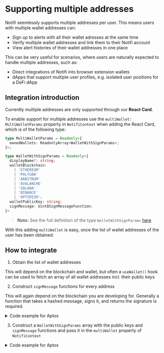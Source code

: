 
# Supporting multiple addresses 

Notifi seemlessly supports multiple addresses per user. This means users with multiple wallet addresses can: 

- Sign up to alerts with all their wallet adresses at the same time 
- Verify multiple wallet addresses and link them to their Notifi account
- View alert histories of their wallet addresses in one place 

This can be very useful for scenarios, where users are naturally expected to handle multiple addresses, such as: 

- Direct integrations of Notifi into browser extension wallets
- dApps that support multiple user profiles, e.g. isolated user positions for a DeFi dApp

## Integration introduction

Currently multiple addresses are only supported through our **React Card**.  

To enable support for multiple addresses use the `multiWallet: MultiWalletParams` property in `NotifiContext` when adding the React Card, which is of the following type: 

```typescript
type MultiWalletParams = Readonly<{
  ownedWallets: ReadonlyArray<WalletWithSignParams>;
}>;

type WalletWithSignParams = Readonly<{
  displayName?: string;
  walletBlockchain:
    | 'ETHEREUM'
    | 'POLYGON'
    | 'ARBITRUM'
    | 'AVALANCHE'
    | 'SOLANA'
    | 'BINANCE'
    | 'OPTIMISM';
  walletPublicKey: string;
  signMessage: Uint8SignMessageFunction;
}>
```

> **Note:** See the full definition of the type `WalletWithSignParams` [here](https://github.com/notifi-network/notifi-sdk-ts/blob/main/packages/notifi-core/lib/NotifiClient.ts)

With this adding `multiWallet` is easy, once the list of wallet addresses of the user has been obtained. 


## How to integrate

1. Obtain the list of wallet addresses 

  This will depend on the blockchain and wallet, but often a `useWallet()` hook can be used to fetch an array of all wallet addresses incl. their public keys

2. Construct `signMessage` functions for every address

  This will again depend on the blockchain you are developing for. Generally a function that takes a hashed message, signs it, and returns the signature is required. 

  <details> 
    <summary>Code example for Aptos</summary>

    ```js
    const { signMessage, account } = useWallet();

    const signMessageForAccount = async (address: string) => {
      return async (message: string, nonce:number) => {
        const messageBuffer = ['Aptos', 'address: ${address}', 'nonce: ${nonce}', 'message: ${message}]
        const result = await signMessage(address, messageBuffer.join('\n'));
        return result;
      }
    };
    ```
  </details>

3. Construct a `WalletWithSignParams` array with the public keys and `signMessage` functions and pass it in the `multiWallet` property of `NotifiContext`

  <details>
    <summary>Code example for Aptos</summary>

    ```js
    // simplified code for demonstration purposes
    const { accounts } = useWallet();

    const ownedWallets = useMemo<ReadonlyArray<WalletWithSignParams>>(
      () =>
        accounts.map((account) => ({
          walletBlockchain: "APTOS",
          signMessage: signMessageForAccount(account),
          walletPublicKey: account.publicKey,
          accountAddress: account.address,
          displayName: account.name,
        })),
      [accounts, signMessageForAccount]
    );
    ```
    
    ----

    ```js
    export const Notifi: React.FC = () => {
      ...
      return (
        <NotifiContext
          dappAddress="<YOUR OWN DAPP ADDRESS HERE>"
          env="Development"
          walletBlockchain="APTOS"
          accountAddress={account.address.toString()}
          walletPublicKey={account.publicKey.toString()}
          signMessage={signMessage}
          // add multiWallet here
          multiWallet={ownedWallets}
        >
          <NotifiSubscriptionCard
            cardId="<YOUR OWN CARD ID HERE>"
            inputLabels={inputLabels}
            inputSeparators={inputSeparators}
            darkMode //optional
          />
        </NotifiContext>
      );
    };
    ```
  </details>
